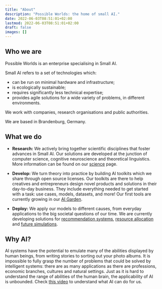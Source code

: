 ```yaml
---
title: "About"
description: "Possible Worlds: the home of small AI."
date: 2022-06-03T08:51:01+02:00
lastmod: 2022-06-03T08:51:01+02:00
draft: false
images: []
---
```


## Who we are

Possible Worlds is an enterprise specialising in Small AI.

Small AI refers to a set of technologies which:
 
- can be run on minimal hardware and infrastructure;
- is ecologically sustainable;
- requires significantly less technical expertise;
- provides agile solutions for a wide variety of problems, in different environments.


We work with companies, research organisations and public authorities.

We are based in Brandenburg, Germany.




## What we do


* **Research:** We actively bring together scientific disciplines that foster advances in Small AI. Our solutions are developed at the junction of computer science, cognitive neuroscience and theoretical linguistics. More information can be found on our [science](science/) page.

* **Develop:** We turn theory into practice by building AI toolkits which we share through open source licenses. Our toolkits are there to help creatives and entrepreneurs design novel products and solutions in their day-to-day business. They include everything needed to get started with a task: use cases, models, datasets, and more! Our first tools are currently growing in our [AI Garden](projects/garden-ai/).

* **Deploy:** We apply our models to different causes, from everyday applications to the big societal questions of our time. We are currently developing solutions for [recommendation systems](projects/toppix/), [resource allocation](projects/pomona/) and [future simulations](projects/whitedeer/).


## Why AI?

AI systems have the potential to emulate many of the abilities displayed by human beings, from writing stories to sorting out your photo albums. It is impossible to fully grasp the number of problems that could be solved by intelligent systems: there are as many applications as there are professions, economic branches, cultures and natural settings. Just as it is hard to understand the range of abilities of the human brain, the applicability of AI is unbounded. Check [this video](science/) to understand what AI can do for us.

